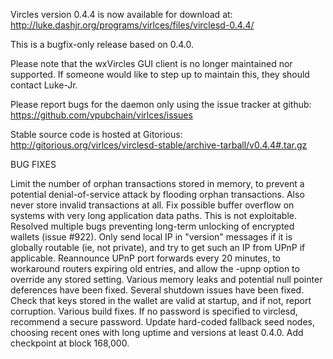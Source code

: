 Vircles version 0.4.4 is now available for download at:
http://luke.dashjr.org/programs/virlces/files/virclesd-0.4.4/

This is a bugfix-only release based on 0.4.0.

Please note that the wxVircles GUI client is no longer maintained nor supported. If someone would like to step up to maintain this, they should contact Luke-Jr.

Please report bugs for the daemon only using the issue tracker at github:
https://github.com/vpubchain/virlces/issues

Stable source code is hosted at Gitorious:
http://gitorious.org/virlces/virclesd-stable/archive-tarball/v0.4.4#.tar.gz

BUG FIXES

Limit the number of orphan transactions stored in memory, to prevent a potential denial-of-service attack by flooding orphan transactions. Also never store invalid transactions at all.
Fix possible buffer overflow on systems with very long application data paths. This is not exploitable.
Resolved multiple bugs preventing long-term unlocking of encrypted wallets (issue #922).
Only send local IP in "version" messages if it is globally routable (ie, not private), and try to get such an IP from UPnP if applicable.
Reannounce UPnP port forwards every 20 minutes, to workaround routers expiring old entries, and allow the -upnp option to override any stored setting.
Various memory leaks and potential null pointer deferences have been
fixed.
Several shutdown issues have been fixed.
Check that keys stored in the wallet are valid at startup, and if not,
report corruption.
Various build fixes.
If no password is specified to virclesd, recommend a secure password.
Update hard-coded fallback seed nodes, choosing recent ones with long uptime and versions at least 0.4.0.
Add checkpoint at block 168,000.

